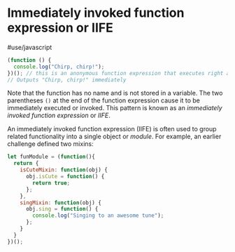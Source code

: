 # Immediately invoked function expression or IIFE
#use/javascript

```javascript
(function () {
  console.log("Chirp, chirp!");
})(); // this is an anonymous function expression that executes right away
// Outputs "Chirp, chirp!" immediately
```

Note that the function has no name and is not stored in a variable. The two parentheses `()` at the end of the function expression cause it to be immediately executed or invoked. This pattern is known as an _immediately invoked function expression_ or _IIFE_.

An immediately invoked function expression (IIFE) is often used to group related functionality into a single object or _module_. For example, an earlier challenge defined two mixins:

```javascript
let funModule = (function(){
  return {
    isCuteMixin: function(obj) {
      obj.isCute = function() {
        return true;
      };
    },
    singMixin: function(obj) {
      obj.sing = function() {
        console.log("Singing to an awesome tune");
      };
    }
  }
})();
```